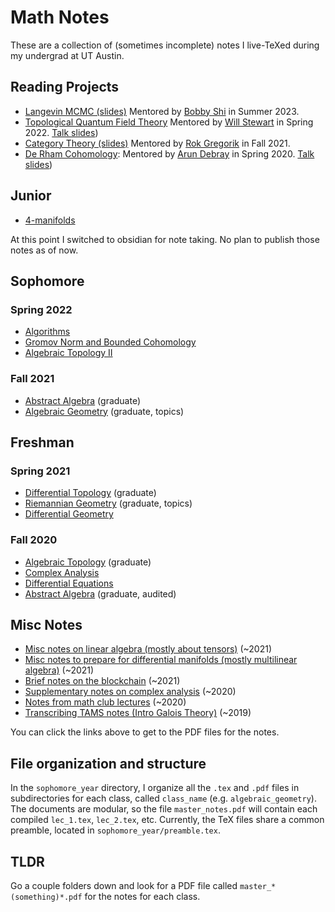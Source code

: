 # Math Notes
These are a collection of (sometimes incomplete) notes I live-TeXed during my undergrad at UT Austin.

## Reading Projects
- [Langevin MCMC (slides)](independent_reading/langevin_MCMC_drp/drp_slides.pdf) Mentored by [Bobby Shi](https://rhshi.github.io/) in Summer 2023. 
- [Topological Quantum Field Theory](independent_reading/tqft_drp/master_notes.pdf) Mentored by [Will Stewart](https://www.sfb1624.uni-hamburg.de/people/associated-researchers/stewart.html) in Spring 2022. [Talk slides](independent_reading/tqft_drp/slides/drp_slides.pdf))
- [Category Theory (slides)](independent_reading/yoneda_drp/drp_slides.pdf) Mentored by [Rok Gregorik](https://sites.google.com/view/rokgregoric/home) in Fall 2021.
- [De Rham Cohomology](independent_reading/cohomology_drp/master_notes.pdf): Mentored by [Arun Debray](https://adebray.github.io/) in Spring 2020. [Talk slides](independent_reading/cohomology_drp/drp_slides.pdf))

## Junior
- [4-manifolds](junior_year/4_manifolds/master_notes.pdf)

At this point I switched to obsidian for note taking. No plan to publish those notes as of now.

## Sophomore
### Spring 2022
- [Algorithms](sophomore_year/algorithms/master_notes.pdf)
- [Gromov Norm and Bounded Cohomology](sophomore_year/gromov_norm_bdd_cohomology/master_notes.pdf)
- [Algebraic Topology II](sophomore_year/algebraic_topology_2/master_notes.pdf)

### Fall 2021
- [Abstract Algebra](sophomore_year/abstract_algebra/master_notes.pdf) (graduate)
- [Algebraic Geometry](sophomore_year/algebraic_geometry/master_notes.pdf) (graduate, topics)

## Freshman
### Spring 2021
  - [Differential Topology](freshman_year/differential_topology/master_notes.pdf) (graduate)
  - [Riemannian Geometry](freshman_year/riemannian_geometry/master_notes.pdf) (graduate, topics)
  - [Differential Geometry](freshman_year/differential_topology/master_notes.pdf)
### Fall 2020
  - [Algebraic Topology](freshman_year/algebraic_topology/master_notes.pdf) (graduate)
  - [Complex Analysis](freshman_year/complex_analysis/master_notes.pdf)
  - [Differential Equations](freshman_year/differential_equations/master_notes.pdf)
  - [Abstract Algebra](freshman_year/abstract_algebra/master_notes.pdf) (graduate, audited)


## Misc Notes
  - [Misc notes on linear algebra (mostly about tensors)](independent_reading/linear_algebra/master_notes.pdf) (~2021)
  - [Misc notes to prepare for differential manifolds (mostly multilinear algebra)](independent_reading/differentiable_manifolds/master_notes.pdf) (~2021)
  - [Brief notes on the blockchain](independent_reading/blockchain/master_notes.pdf) (~2021)
  - [Supplementary notes on complex analysis](independent_reading/complex_analysis/master_notes.pdf) (~2020)
  - [Notes from math club lectures](freshman_year/math_club/master_notes.pdf) (~2020)
  - [Transcribing TAMS notes (Intro Galois Theory)](independent_reading/tams_classes_transcriptions/abstract_algebra_II/master_notes.pdf) (~2019)

  
You can click the links above to get to the PDF files for the notes.

## File organization and structure
In the `sophomore_year` directory, I organize all the `.tex` and `.pdf` files in subdirectories for each class, called `class_name` (e.g. `algebraic_geometry`). The documents are modular, so the file `master_notes.pdf` will contain each compiled `lec_1.tex`, `lec_2.tex`, etc. Currently, the TeX files share a common preamble, located in `sophomore_year/preamble.tex`. 

## TLDR
Go a couple folders down and look for a PDF file called `master_*(something)*.pdf` for the notes for each class.
